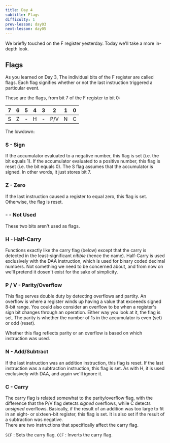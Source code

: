 ```yaml
---
title: Day 4
subtitle: Flags
difficulty: 1
prev-lesson: day03
next-lesson: day05
---
```


We briefly touched on the F register yesterday. Today we'll take a more
in-depth look.

Flags
-----

As you learned on Day 3, The individual bits of the F register are
called flags. Each flag signifies whether or not the last instruction
triggered a particular event.

These are the flags, from bit 7 of the F register to bit 0:

| 7 | 6 | 5 | 4 | 3 | 2 | 1 | 0 |
|---|---|---|---|---|---|---|---|
| S | Z | - | H | - |P/V| N | C |

The lowdown:

### S - Sign

If the accumulator evaluated to a negative number, this flag is set
(i.e. the bit equals 1). If the accumulator evaluated to a positive
number, this flag is reset (i.e. the bit equals 0). The S flag assumes
that the accumulator is signed. In other words, it just stores bit 7.

### Z - Zero

If the last instruction caused a register to equal zero, this flag is
set. Otherwise, the flag is reset.

### - - Not Used

These two bits aren't used as flags.

### H - Half-Carry

Functions exactly like the carry flag (below) except that the carry is
detected in the least-significant *nibble* (hence the name). Half-Carry
is used exclusively with the DAA instruction, which is used for binary
coded decimal numbers. Not something we need to be concerned about, and
from now on we'll pretend it dosen't exist for the sake of simplicity.

### P / V - Parity/Overflow

This flag serves double duty by detecting overflows and partity. An
overflow is where a register winds up having a value that exceeeds
signed 8-bit range. You could also consider an overflow to be when a
register's sign bit changes through an operation. Either way you look at
it, the flag is set.
The parity is whether the number of 1s in the accumulator is even (set)
or odd (reset).

Whether this flag reflects parity or an overflow is based on which
instruction was used.

### N - Add/Subtract

If the last instruction was an addition instruction, this flag is reset.
If the last instruction was a subtraction instruction, this flag is set.
As with H, it is used exclusively with DAA, and again we'll ignore it.

### C - Carry

The carry flag is related somewhat to the parity/overflow flag, with the
difference that the P/V flag detects *signed* overflows, while C detects
*unsigned* overflows. Basically, if the result of an addition was too
large to fit in an eight- or sixteen-bit register, this flag is set. It
is also set if the result of a subtraction was negative.\
 There are two instructions that specifically affect the carry flag.

`SCF`
:    Sets the carry flag.
`CCF`
:    Inverts the carry flag.

